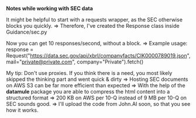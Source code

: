**Notes while working with SEC data**

It might be helpful to start with a requests wrapper, as the SEC otherwise blocks you quickly.
=> Therefore, I've created the Response class inside Guidance/sec.py

Now you can get 10 responses/second, without a block.
=> Example usage: response = Request("https://data.sec.gov/api/xbrl/companyfacts/CIK0000789019.json", mail="private@private.com", company="Private").fetch()

My tip: Don't use proxies. If you think there is a need, you most likely skipped the thinking part and went quick & dirty
=> Hosting SEC documents on AWS S3 can be far more efficient than expected
=> With the help of the **datamule** package you are able to compress the html content into a structured format
=> 200 KB on AWS per 10-Q instead of 9 MB per 10-Q on SEC sounds good.
=> I'll upload the code from John.AI soon, so that you see how it works.
